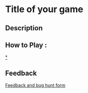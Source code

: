# Title of your game

## Description

## How to Play :
[*](angelosync.html)
## Feedback
[Feedback and bug hunt form](https://docs.google.com/forms/d/e/1FAIpQLSeOClZqB_zqJsmHacb1sdM3wn_Pehr1IALUN3mgUUUkmWURyg/viewform?usp=sf_link)
